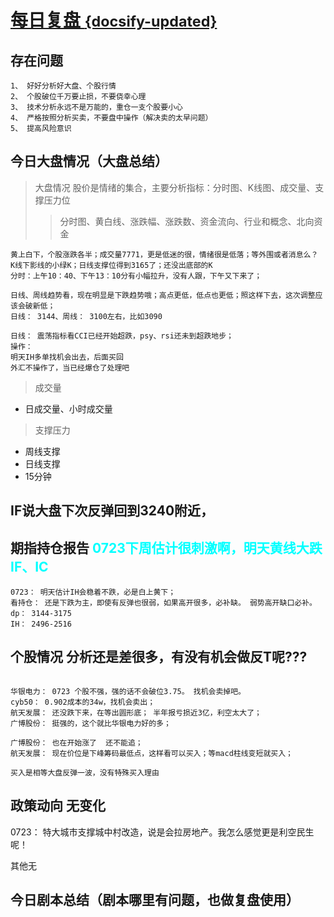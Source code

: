 # [每日复盘 <small>{docsify-updated}</small>](/README.md)




## 存在问题
```
1、 好好分析好大盘、个股行情
2、 个股破位千万要止损，不要侥幸心理
3、 技术分析永远不是万能的，重仓一支个股要小心
4、 严格按照分析买卖，不要盘中操作（解决卖的太早问题）
5、 提高风险意识 
```

## 今日大盘情况（大盘总结）
> 大盘情况 股价是情绪的集合，主要分析指标：分时图、K线图、成交量、支撑压力位
>> 分时图、黄白线、涨跌幅、涨跌数、资金流向、行业和概念、北向资金

```
黄上白下，个股涨跌各半；成交量7771，更是低迷的很，情绪很是低落；等外围或者消息么？
K线下影线的小绿K；日线支撑位得到3165了；还没出底部的K
分时：上午10：40、下午13：10分有小幅拉升，没有人跟，下午又下来了；
```
```
日线、周线趋势看，现在明显是下跌趋势哦；高点更低，低点也更低；照这样下去，这次调整应该会破新低；
日线： 3144、周线： 3100左右，比如3090

日线： 震荡指标看CCI已经开始超跌，psy、rsi还未到超跌地步；
操作：
明天IH多单找机会出去，后面买回
外汇不操作了，当已经爆仓了处理吧
```


> 成交量
- 日成交量、小时成交量

> 支撑压力
- 周线支撑
- 日线支撑
- 15分钟

## IF说大盘下次反弹回到3240附近，

## 期指持仓报告 <font color="#00ffff">0723下周估计很刺激啊，明天黄线大跌IF、IC</font>
    0723： 明天估计IH会稳着不跌，必是白上黄下；
    看持仓： 还是下跌为主，即使有反弹也很弱，如果高开很多，必补缺。 弱势高开缺口必补。
    dp： 3144-3175
    IH： 2496-2516

## 个股情况  分析还是差很多，有没有机会做反T呢???
```

华银电力： 0723 个股不强，强的话不会破位3.75。 找机会卖掉吧。
cyb50： 0.902成本的34w，找机会卖出；
航天发展： 还没跌下来，在等出圆形底； 半年报亏损近3亿，利空太大了；
广博股份： 挺强的，这个就比华银电力好的多；

广博股份： 也在开始涨了  还不能追；
航天发展： 现在价位是下峰筹码最低点，这样看可以买入；等macd柱线变短就买入；

买入是相等大盘反弹一波，没有特殊买入理由
```

## 政策动向  无变化
0723： 特大城市支撑城中村改造，说是会拉房地产。我怎么感觉更是利空民生呢！

其他无

## 今日剧本总结（剧本哪里有问题，也做复盘使用）
